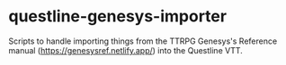 # questline-genesys-importer
Scripts to handle importing things from the TTRPG Genesys's Reference manual (https://genesysref.netlify.app/) into the Questline VTT. 
